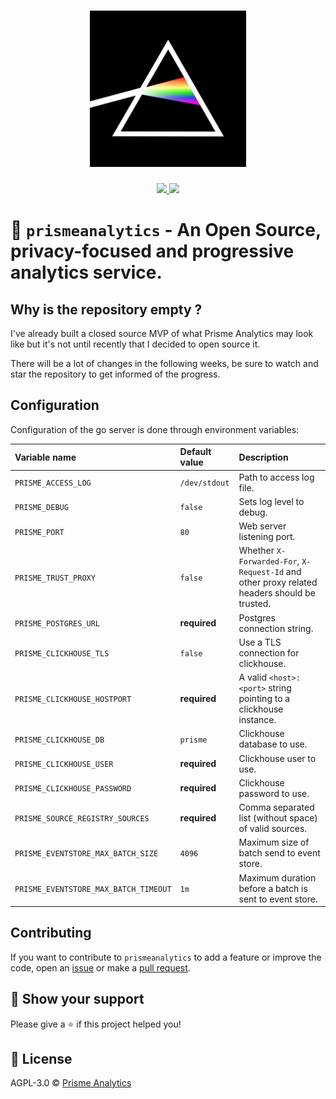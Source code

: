 <h1 align="center">
    <img height="250" src="./.github/images/logo.jpg">
</h1>

<p align="center">
    <a href="https://goreportcard.com/report/github.com/prismelabs/analytics">
        <img src="https://goreportcard.com/badge/github.com/prismelabs/analytics">
    </a>
    <a href="https://github.com/prismelabs/analytics/raw/master/LICENSE">
        <img src="https://img.shields.io/github/license/prismelabs/analytics">
    </a>
</p>

# :gem: `prismeanalytics` - An Open Source, privacy-focused and progressive analytics service.

## Why is the repository empty ?

I've already built a closed source MVP of what Prisme Analytics may look like but
it's not until recently that I decided to open source it.

There will be a lot of changes in the following weeks, be sure to watch and star
the repository to get informed of the progress.

## Configuration

Configuration of the go server is done through environment variables:

| Variable name | Default value | Description |
|:------------- | :------------ | :---------- |
| `PRISME_ACCESS_LOG`| `/dev/stdout` | Path to access log file. |
| `PRISME_DEBUG`| `false`       | Sets log level to debug. |
| `PRISME_PORT`| `80`           | Web server listening port. |
| `PRISME_TRUST_PROXY`| `false` | Whether `X-Forwarded-For`, `X-Request-Id` and other proxy related headers should be trusted. |
| `PRISME_POSTGRES_URL`| **required** | Postgres connection string. |
| `PRISME_CLICKHOUSE_TLS`| `false` | Use a TLS connection for clickhouse. |
| `PRISME_CLICKHOUSE_HOSTPORT`| **required** | A valid `<host>:<port>` string pointing to a clickhouse instance. |
| `PRISME_CLICKHOUSE_DB`| `prisme` | Clickhouse database to use. |
| `PRISME_CLICKHOUSE_USER`| **required** | Clickhouse user to use. |
| `PRISME_CLICKHOUSE_PASSWORD`| **required** | Clickhouse password to use. |
| `PRISME_SOURCE_REGISTRY_SOURCES`| **required** | Comma separated list (without space) of valid sources. |
| `PRISME_EVENTSTORE_MAX_BATCH_SIZE`| `4096` | Maximum size of batch send to event store. |
| `PRISME_EVENTSTORE_MAX_BATCH_TIMEOUT`| `1m` | Maximum duration before a batch is sent to event store. |

## Contributing

If you want to contribute to `prismeanalytics` to add a feature or improve the
code, open an [issue](https://github.com/prismelabs/analytics/issues)
or make a [pull request](https://github.com/prismelabs/analytics/pulls).

## :stars: Show your support

Please give a :star: if this project helped you!

## :scroll: License

AGPL-3.0 © [Prisme Analytics](https://www.prismeanalytics.com/)

